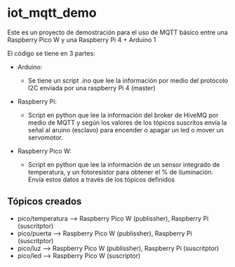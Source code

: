 # iot_mqtt_demo
Este es un proyecto de demostración para el uso de MQTT básico entre una Raspberry Pico W y una Raspberry Pi 4 + Arduino 1

El código se tiene en 3 partes:

- Arduino:
  - Se tiene un script .ino que lee la información por medio del protocolo I2C enviada por una raspberry Pi 4 (master)

- Raspberry Pi:
  - Script en python que lee la información del broker de HiveMQ por medio de MQTT y según los valores de los tópicos suscritos envía la señal al aruino (esclavo) para encender o apagar un led o mover un servomotor.

- Raspberry Pico W:
  - Script en python que lee la información de un sensor integrado de temperatura, y un fotoresistor para obtener el % de iluminación. Envía estos datos a través de los tópicos definidos

## Tópicos creados

- pico/temperatura --> Raspberry Pico W (publissher), Raspberry Pi (suscritptor)
- pico/puerta --> Raspberry Pico W (publissher), Raspberry Pi (suscritptor)
- pico/luz --> Raspberry Pico W (publissher), Raspberry Pi (suscritptor)
- pico/led --> Raspberry Pico W (suscriptor)



